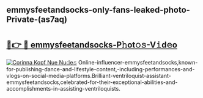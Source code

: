 ## emmysfeetandsocks-only-fans​-leaked-photo​-Private-(as7aq)


# <h2><a href="https://mediaupload.pro?title=emmysfeetandsocks&ref=git">🔗👉 🔴 emmysfeetandsocks-P𝚑ot𝚘𝚜-V𝚒d𝚎o</a></h2>

[![Corinna Kopf Nue Nu𝚍e𝚜](https://i.imgur.com/0qMVB7G.gif)](https://mediaupload.pro?title=emmysfeetandsocks&ref=git)
Online-influencer-emmysfeetandsocks,known-for-publishing-dance-and-lifestyle-content,-including-performances-and-vlogs-on-social-media-platforms.Brilliant-ventriloquist-assistant-emmysfeetandsocks,celebrated-for-their-exceptional-abilities-and-accomplishments-in-assisting-ventriloquists.  